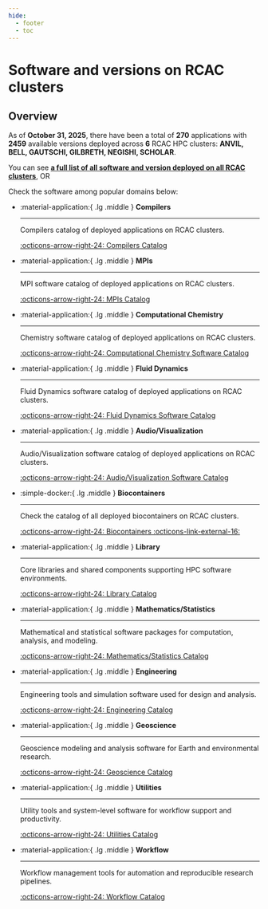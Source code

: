 ```yaml
---
hide:
  - footer
  - toc
---
```


<!-- Note: this index.md is generated by ../scripts/update_apps_catalog.sh. Manual changes will be lost!-->

# Software and versions on RCAC clusters

## Overview
As of **October 31, 2025**, there have been a total of **270** applications with **2459** available versions deployed across **6** RCAC HPC clusters: **ANVIL, BELL, GAUTSCHI, GILBRETH, NEGISHI, SCHOLAR**.

You can see [**a full list of all software and version deployed on all RCAC clusters**](app_catalog.md), OR

Check the software among popular domains below:

<div class="grid cards" markdown>

-   :material-application:{ .lg .middle } __Compilers__

    ---

    Compilers catalog of deployed applications on RCAC clusters.

    [:octicons-arrow-right-24: Compilers Catalog](compilers_catalog.md)

-   :material-application:{ .lg .middle } __MPIs__

    ---

    MPI software catalog of deployed applications on RCAC clusters.

    [:octicons-arrow-right-24: MPIs Catalog](mpi_catalog.md)

-   :material-application:{ .lg .middle } __Computational Chemistry__

    ---

    Chemistry software catalog of deployed applications on RCAC clusters.

    [:octicons-arrow-right-24: Computational Chemistry Software Catalog](chemistry_catalog.md)

-   :material-application:{ .lg .middle } __Fluid Dynamics__

    ---

    Fluid Dynamics software catalog of deployed applications on RCAC clusters.

    [:octicons-arrow-right-24: Fluid Dynamics Software Catalog](fluid_dynamics_catalog.md)

-   :material-application:{ .lg .middle } __Audio/Visualization__

    ---

    Audio/Visualization software catalog of deployed applications on RCAC clusters.

    [:octicons-arrow-right-24: Audio/Visualization Software Catalog](audio_visual_catalog.md)

-   :simple-docker:{ .lg .middle } __Biocontainers__

    ---

    Check the catalog of all deployed biocontainers on RCAC clusters.

    [:octicons-arrow-right-24: Biocontainers :octicons-link-external-16:](https://biocontainer-doc.readthedocs.io/en/latest/)

-   :material-application:{ .lg .middle } __Library__

    ---

    Core libraries and shared components supporting HPC software environments.

    [:octicons-arrow-right-24: Library Catalog](library_catalog.md)

-   :material-application:{ .lg .middle } __Mathematics/Statistics__

    ---

    Mathematical and statistical software packages for computation, analysis, and modeling.

    [:octicons-arrow-right-24: Mathematics/Statistics Catalog](math_stat_catalog.md)

-   :material-application:{ .lg .middle } __Engineering__

    ---

    Engineering tools and simulation software used for design and analysis.

    [:octicons-arrow-right-24: Engineering Catalog](engineering_catalog.md)

-   :material-application:{ .lg .middle } __Geoscience__

    ---

    Geoscience modeling and analysis software for Earth and environmental research.

    [:octicons-arrow-right-24: Geoscience Catalog](geoscience_catalog.md)

-   :material-application:{ .lg .middle } __Utilities__

    ---

    Utility tools and system-level software for workflow support and productivity.

    [:octicons-arrow-right-24: Utilities Catalog](utilities_catalog.md)

-   :material-application:{ .lg .middle } __Workflow__

    ---

    Workflow management tools for automation and reproducible research pipelines.

    [:octicons-arrow-right-24: Workflow Catalog](workflow_catalog.md)

</div>
